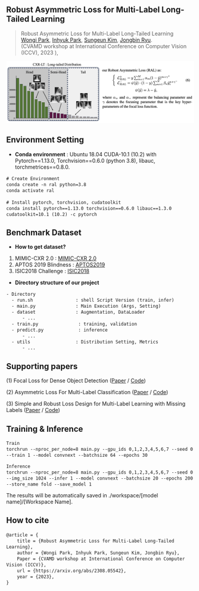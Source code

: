 ## Robust Asymmetric Loss for Multi-Label Long-Tailed Learning

> Robust Asymmetric Loss for Multi-Label Long-Tailed Learning<br/>
> [Wongi Park](https://www.linkedin.com/in/wongipark/), [Inhyuk Park](https://sites.google.com/view/jongbinryu/about-me?authuser=0), [Sungeun Kim](https://sites.google.com/view/jongbinryu/about-me?authuser=0), [Jongbin Ryu](https://sites.google.com/view/jongbinryu/about-me?authuser=0).<br/> 
> (CVAMD workshop at International Conference on Computer Vision (ICCV), 2023 ), <br/>

![model overview](Ral.png)

## Environment Setting
- **Conda environment**
: Ubuntu 18.04 CUDA-10.1 (10.2) with Pytorch==1.13.0, Torchvision==0.6.0 (python 3.8), libauc, torchmetrices==0.8.0.<br/>

```
# Create Environment
conda create -n ral python=3.8
conda activate ral

# Install pytorch, torchvision, cudatoolkit
conda install pytorch==1.13.0 torchvision==0.6.0 libauc==1.3.0 cudatoolkit=10.1 (10.2) -c pytorch
```

<a id="dataset"></a>
## Benchmark Dataset

- **How to get dataset?**

1. MIMIC-CXR 2.0 : [MIMIC-CXR 2.0](https://physionet.org/content/mimic-cxr/2.0.0/)
2. APTOS 2019 Blindness : [APTOS2019](https://www.kaggle.com/c/aptos2019-blindness-detection)
3. ISIC2018 Challenge :  [ISIC2018](https://challenge.isic-archive.com/)

- **Directory structure of our project**
```
- Directory
  - run.sh                : shell Script Version (train, infer)
  - main.py               : Main Execution (Args, Setting)
  - dataset               : Augmentation, DataLoader
      - ...
  - train.py               : training, validation
  - predict.py             : inference   
      - ...
  - utils                 : Distribution Setting, Metrics
      - ...
```

## Supporting papers

(1) Focal Loss for Dense Object Detection  ([Paper](https://arxiv.org/abs/1708.02002v2) / [Code](https://github.com/unsky/focal-loss))

(2) Asymmetric Loss For Multi-Label Classification  ([Paper](https://arxiv.org/abs/2009.14119) / [Code](https://github.com/Alibaba-MIIL/ASL))

(3) Simple and Robust Loss Design for Multi-Label Learning with Missing Labels  ([Paper](https://arxiv.org/abs/2112.07368) / [Code](https://github.com/xinyu1205/robust-loss-mlml))


## Training & Inference

```
Train
torchrun --nproc_per_node=8 main.py --gpu_ids 0,1,2,3,4,5,6,7 --seed 0 --train 1 --model convnext --batchsize 64 --epochs 30
```

```
Inference
torchrun --nproc_per_node=8 main.py --gpu_ids 0,1,2,3,4,5,6,7 --seed 0 --img_size 1024 --infer 1 --model convnext --batchsize 20 --epochs 200 --store_name fold --save_model 1
```

The results will be automatically saved in ./workspace/[model name]/[Workspace Name].

## How to cite
```
@article = {
    title = {Robust Asymmetric Loss for Multi-Label Long-Tailed Learning},
    author = {Wongi Park, Inhyuk Park, Sungeun Kim, Jongbin Ryu},
    Paper = {CVAMD workshop at International Conference on Computer Vision (ICCV)},
    url = {https://arxiv.org/abs/2308.05542},
    year = {2023},
}
```
